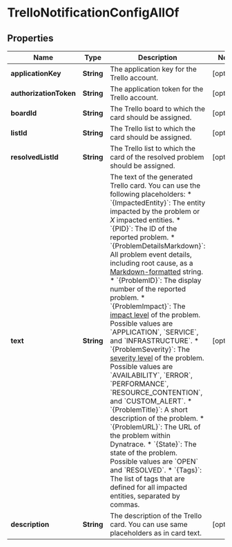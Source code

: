 

# TrelloNotificationConfigAllOf


## Properties

| Name | Type | Description | Notes |
|------------ | ------------- | ------------- | -------------|
|**applicationKey** | **String** | The application key for the Trello account. |  [optional] |
|**authorizationToken** | **String** | The application token for the Trello account. |  [optional] |
|**boardId** | **String** | The Trello board to which the card should be assigned. |  [optional] |
|**listId** | **String** | The Trello list to which the card should be assigned. |  [optional] |
|**resolvedListId** | **String** | The Trello list to which the card of the resolved problem should be assigned. |  [optional] |
|**text** | **String** | The text of the generated Trello card.   You can use the following placeholders:  * &#x60;{ImpactedEntity}&#x60;: The entity impacted by the problem or *X* impacted entities.  * &#x60;{PID}&#x60;: The ID of the reported problem.  * &#x60;{ProblemDetailsMarkdown}&#x60;: All problem event details, including root cause, as a [Markdown-formatted](https://dt-url.net/1yk3kkq) string.  * &#x60;{ProblemID}&#x60;: The display number of the reported problem.  * &#x60;{ProblemImpact}&#x60;: The [impact level](https://dt-url.net/klg3k4q) of the problem. Possible values are &#x60;APPLICATION&#x60;, &#x60;SERVICE&#x60;, and &#x60;INFRASTRUCTURE&#x60;.  * &#x60;{ProblemSeverity}&#x60;: The [severity level](https://dt-url.net/f1i3k5b) of the problem. Possible values are &#x60;AVAILABILITY&#x60;, &#x60;ERROR&#x60;, &#x60;PERFORMANCE&#x60;, &#x60;RESOURCE_CONTENTION&#x60;, and &#x60;CUSTOM_ALERT&#x60;.  * &#x60;{ProblemTitle}&#x60;: A short description of the problem.  * &#x60;{ProblemURL}&#x60;: The URL of the problem within Dynatrace.  * &#x60;{State}&#x60;: The state of the problem. Possible values are &#x60;OPEN&#x60; and &#x60;RESOLVED&#x60;.  * &#x60;{Tags}&#x60;: The list of tags that are defined for all impacted entities, separated by commas.   |  [optional] |
|**description** | **String** | The description of the Trello card.    You can use same placeholders as in card text. |  [optional] |



